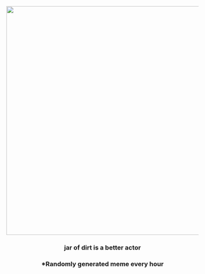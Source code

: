 <p align="center">
        <img src="https://i.redd.it/zzoxiwu0aj291.jpg" width="600" height="600">
        </p>
        <h3 align="center">jar of dirt is a better actor</h3>
        <h3 align="center">*Randomly generated meme every hour</h3>
    
